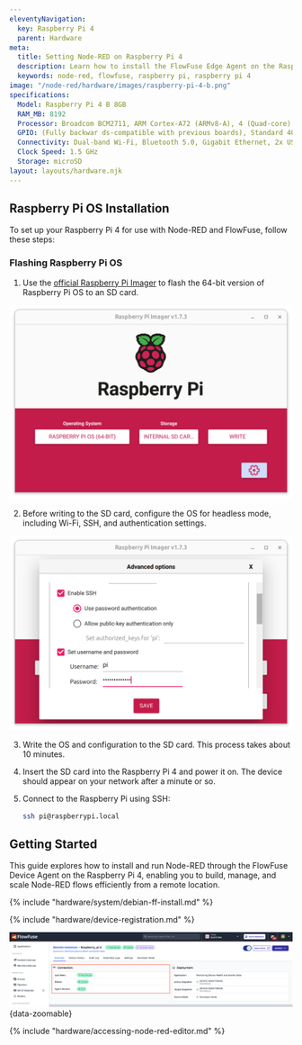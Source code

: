 ```yaml
---
eleventyNavigation:
  key: Raspberry Pi 4
  parent: Hardware
meta:
  title: Setting Node-RED on Raspberry Pi 4
  description: Learn how to install the FlowFuse Edge Agent on the Raspberry Pi 4 effortlessly. Manage your device with Node-RED through FlowFuse with ease.
  keywords: node-red, flowfuse, raspberry pi, raspberry pi 4
image: "/node-red/hardware/images/raspberry-pi-4-b.png"
specifications:
  Model: Raspberry Pi 4 B 8GB
  RAM_MB: 8192
  Processor: Broadcom BCM2711, ARM Cortex-A72 (ARMv8-A), 4 (Quad-core)
  GPIO: (Fully backwar ds-compatible with previous boards), Standard 40-pin GPIO Header
  Connectivity: Dual-band Wi-Fi, Bluetooth 5.0, Gigabit Ethernet, 2x USB 3.0, 2x USB 2.0
  Clock Speed: 1.5 GHz
  Storage: microSD
layout: layouts/hardware.njk
---
```


## Raspberry Pi OS Installation

To set up your Raspberry Pi 4 for use with Node-RED and FlowFuse, follow these steps:

### Flashing Raspberry Pi OS

1. Use the [official Raspberry Pi Imager](https://www.raspberrypi.com/software/) to flash the 64-bit version of Raspberry Pi OS to an SD card.

![Flash Raspberry Pi OS on an SD-card](./images/raspberry-pi-5-flash-os.png)

2. Before writing to the SD card, configure the OS for headless mode, including Wi-Fi, SSH, and authentication settings.

![Configure RPi OS before flashing](./images/raspberry-pi-5-config-before-flash.png)

3. Write the OS and configuration to the SD card. This process takes about 10 minutes.

4. Insert the SD card into the Raspberry Pi 4 and power it on. The device should appear on your network after a minute or so.

5. Connect to the Raspberry Pi using SSH:

    ```sh
    ssh pi@raspberrypi.local
    ```

## Getting Started

This guide explores how to install and run Node-RED through the FlowFuse Device Agent on the Raspberry Pi 4, enabling you to build, manage, and scale Node-RED flows efficiently from a remote location.

{% include "hardware/system/debian-ff-install.md" %}

{% include "hardware/device-registration.md" %}

![Status of the remote instance in FlowFuse, showing its connection and operational state](./images/raspberry-pi-4.png "Status of the remote instance in FlowFuse, showing its connection and operational state"){data-zoomable}

{% include "hardware/accessing-node-red-editor.md" %}
